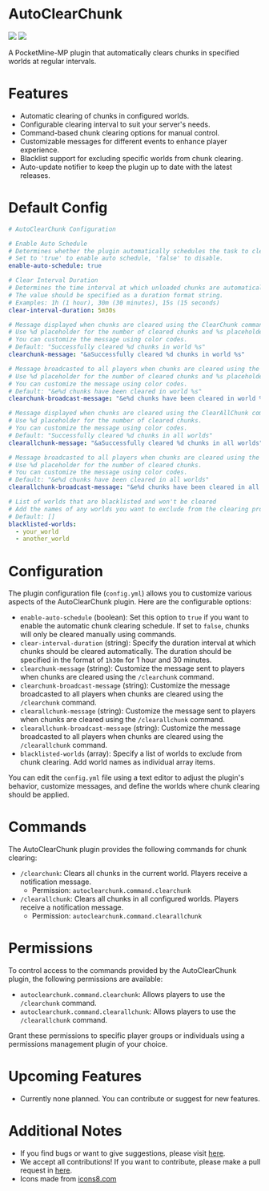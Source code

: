 # AutoClearChunk

[![](https://poggit.pmmp.io/shield.state/AutoClearChunk)](https://poggit.pmmp.io/p/AutoClearChunk)
[![](https://poggit.pmmp.io/shield.dl.total/AutoClearChunk)](https://poggit.pmmp.io/p/AutoClearChunk)

A PocketMine-MP plugin that automatically clears chunks in specified worlds at regular intervals.

# Features
- Automatic clearing of chunks in configured worlds.
- Configurable clearing interval to suit your server's needs.
- Command-based chunk clearing options for manual control.
- Customizable messages for different events to enhance player experience.
- Blacklist support for excluding specific worlds from chunk clearing.
- Auto-update notifier to keep the plugin up to date with the latest releases.

# Default Config
``` yaml
# AutoClearChunk Configuration

# Enable Auto Schedule
# Determines whether the plugin automatically schedules the task to clear unloaded chunks at the specified interval.
# Set to 'true' to enable auto schedule, 'false' to disable.
enable-auto-schedule: true

# Clear Interval Duration
# Determines the time interval at which unloaded chunks are automatically cleared.
# The value should be specified as a duration format string.
# Examples: 1h (1 hour), 30m (30 minutes), 15s (15 seconds)
clear-interval-duration: 5m30s

# Message displayed when chunks are cleared using the ClearChunk command
# Use %d placeholder for the number of cleared chunks and %s placeholder for the world name.
# You can customize the message using color codes.
# Default: "Successfully cleared %d chunks in world %s"
clearchunk-message: "&aSuccessfully cleared %d chunks in world %s"

# Message broadcasted to all players when chunks are cleared using the ClearChunk command
# Use %d placeholder for the number of cleared chunks and %s placeholder for the world name.
# You can customize the message using color codes.
# Default: "&e%d chunks have been cleared in world %s"
clearchunk-broadcast-message: "&e%d chunks have been cleared in world %s"

# Message displayed when chunks are cleared using the ClearAllChunk command
# Use %d placeholder for the number of cleared chunks.
# You can customize the message using color codes.
# Default: "Successfully cleared %d chunks in all worlds"
clearallchunk-message: "&aSuccessfully cleared %d chunks in all worlds"

# Message broadcasted to all players when chunks are cleared using the ClearAllChunk command
# Use %d placeholder for the number of cleared chunks.
# You can customize the message using color codes.
# Default: "&e%d chunks have been cleared in all worlds"
clearallchunk-broadcast-message: "&e%d chunks have been cleared in all worlds"

# List of worlds that are blacklisted and won't be cleared
# Add the names of any worlds you want to exclude from the clearing process.
# Default: []
blacklisted-worlds:
  - your_world
  - another_world

```

# Configuration
The plugin configuration file (`config.yml`) allows you to customize various aspects of the AutoClearChunk plugin. Here are the configurable options:

- `enable-auto-schedule` (boolean): Set this option to `true` if you want to enable the automatic chunk clearing schedule. If set to `false`, chunks will only be cleared manually using commands.
- `clear-interval-duration` (string): Specify the duration interval at which chunks should be cleared automatically. The duration should be specified in the format of `1h30m` for 1 hour and 30 minutes.
- `clearchunk-message` (string): Customize the message sent to players when chunks are cleared using the `/clearchunk` command.
- `clearchunk-broadcast-message` (string): Customize the message broadcasted to all players when chunks are cleared using the `/clearchunk` command.
- `clearallchunk-message` (string): Customize the message sent to players when chunks are cleared using the `/clearallchunk` command.
- `clearallchunk-broadcast-message` (string): Customize the message broadcasted to all players when chunks are cleared using the `/clearallchunk` command.
- `blacklisted-worlds` (array): Specify a list of worlds to exclude from chunk clearing. Add world names as individual array items.

You can edit the `config.yml` file using a text editor to adjust the plugin's behavior, customize messages, and define the worlds where chunk clearing should be applied.

# Commands
The AutoClearChunk plugin provides the following commands for chunk clearing:

- `/clearchunk`: Clears all chunks in the current world. Players receive a notification message.
  - Permission: `autoclearchunk.command.clearchunk`
- `/clearallchunk`: Clears all chunks in all configured worlds. Players receive a notification message.
  - Permission: `autoclearchunk.command.clearallchunk`

# Permissions
To control access to the commands provided by the AutoClearChunk plugin, the following permissions are available:

- `autoclearchunk.command.clearchunk`: Allows players to use the `/clearchunk` command.
- `autoclearchunk.command.clearallchunk`: Allows players to use the `/clearallchunk` command.

Grant these permissions to specific player groups or individuals using a permissions management plugin of your choice.

# Upcoming Features

- Currently none planned. You can contribute or suggest for new features.

# Additional Notes

- If you find bugs or want to give suggestions, please visit [here](https://github.com/HazardTeam/AutoClearChunk/issues).
- We accept all contributions! If you want to contribute, please make a pull request in [here](https://github.com/HazardTeam/AutoClearChunk/pulls).
- Icons made from [icons8.com](https://icons8.com)
